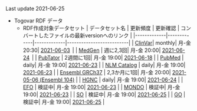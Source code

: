 Last update 2021-06-25
* Togovar RDF データ 
  * RDF作成対象データセット
    | データセット名     | 更新頻度     | 更新確認     | コンバートしたファイルの最新versionへのリンク | 
    |-------------|-------------|-------------|--------------------------| 
    | [ClinVar](https://www.ncbi.nlm.nih.gov/clinvar/)| monthly| 月-金 20:30| [2021-06-03](https://togovar-stg.biosciencedbc.jp/public/virtuoso/clinvar/latest/)                | 
    | [MedGen](https://www.ncbi.nlm.nih.gov/medgen/)  | 週に2,3回| 月-金 20:00|  [2021-06-24](https://togovar-stg.biosciencedbc.jp/public/virtuoso/medgen/latest/)                | 
    | [PubTator](https://www.ncbi.nlm.nih.gov/research/pubtator/)    | 2週間に1回| 月-金 19:00|  [2021-06-18](https://togovar-stg.biosciencedbc.jp/public/virtuoso/pubtator/latest/)               | 
    | [PubMed](https://pubmed.ncbi.nlm.nih.gov/) | daily| 月-金 19:00|  [2021-06-23](https://togovar-stg.biosciencedbc.jp/public/virtuoso/pubmed/latest/)               | 
    | [NLM Catalog](https://www.ncbi.nlm.nih.gov/nlmcatalog) | daily| 月-金 19:00|  [2021-06-23](https://togovar-stg.biosciencedbc.jp/public/virtuoso/nlm-catalog/latest/)               | 
    | [Ensembl GRCh37](https://grch37.ensembl.org/index.html) | 2,3か月に1回| 月-金 20:00|  [2021-05-06 (Ensembl 104)](https://togovar-stg.biosciencedbc.jp/public/virtuoso/ensembl/latest/) | 
    | [HGNC](https://www.genenames.org/) | daily| 月-金 19:00|  [2021-06-24](https://togovar-stg.biosciencedbc.jp/public/virtuoso/hgnc/latest/)    | 
    | [EFO](https://) | 検証中| 月-金 19:00|  [2021-06-23](https://togovar-stg.biosciencedbc.jp/public/virtuoso/efo/latest/)    | 
    | [MONDO](https://) | 検証中| 月-金 19:00|  [2021-06-23](https://togovar-stg.biosciencedbc.jp/public/virtuoso/mondo/latest/)    | 
    | [SO](https://) | 検証中| 月-金 19:00|  [2021-06-25](https://togovar-stg.biosciencedbc.jp/public/virtuoso/so/latest/)    | 
    | [GO](https://) | 検証中| 月-金 19:00|  [2021-06-25](https://togovar-stg.biosciencedbc.jp/public/virtuoso/go/latest/)    | 


